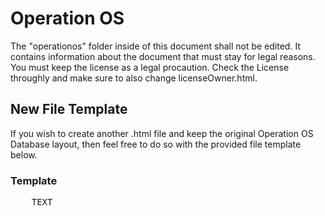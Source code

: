 # Operation OS

The "operationos" folder inside of this document shall not be edited. It contains information about the document that must stay for legal reasons. You must keep the license as a legal procaution. Check the License throughly and make sure to also change licenseOwner.html.

## New File Template

If you wish to create another .html file and keep the original Operation OS Database layout, then feel free to do so with the provided file template below.

### Template

<!DOCTYPE html>
<html lang="en">
  <head>
    <meta charset="UTF-8" />
    <meta name="viewport" content="width=device-width, initial-scale=1.0" />
    <meta http-equiv="X-UA-Compatible" content="ie=edge" />
    <meta name="description" content="hi" />
    <title>TITLE</title>
    <link rel="stylesheet" href="styles.css" type="text/css" />
  </head>
  <body>
    <pre style="font-size: 14px;">
    TEXT
    <!-- BLOCK CODESANDBOX 'open sandbox' SCRIPT
    </pre>
    </body>
    </html>
